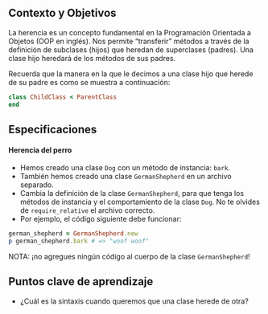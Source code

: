 ## Contexto y Objetivos

La herencia es un concepto fundamental en la Programación Orientada a Objetos (OOP en inglés). Nos permite “transferir” métodos a través de la definición de subclases (hijos) que heredan de superclases (padres). Una clase hijo heredará de los métodos de sus padres.

Recuerda que la manera en la que le decimos a una clase hijo que herede de su padre es como se muestra a continuación:

```ruby
class ChildClass < ParentClass
end
```

## Especificaciones

#### Herencia del perro

- Hemos creado una clase `Dog` con un método de instancia: `bark`.
- También hemos creado una clase `GermanShepherd` en un archivo separado.
- Cambia la definición de la clase `GermanShepherd`, para que tenga los métodos de instancia y el comportamiento de la clase `Dog`. No te olvides de `require_relative` el archivo correcto.
- Por ejemplo, el código siguiente debe funcionar:

```ruby
german_shepherd = GermanShepherd.new
p german_shepherd.bark # => "woof woof"
```

NOTA: ¡no agregues ningún código al cuerpo de la clase `GermanShepherd`!

## Puntos clave de aprendizaje

- ¿Cuál es la sintaxis cuando queremos que una clase herede de otra?
